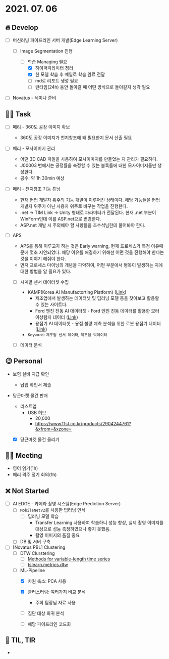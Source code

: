 # 2021. 07. 06

## 🔥 Develop

- [ ] 머신러닝 파이프라인 서버 개발(Edge Learning Server)

  - [ ] Image Segmentation 진행

    - [ ] 학습 Managing 필요
      - [x] 하이퍼파라미터 정리
      - [x] 한 모델 학습 후 메일로 학습 완료 전달 
      - [ ] md로 리포트 생성 필요
      - [ ] 런타임(24h) 동안 돌아갈 때 어떤 방식으로 돌아갈지 생각 필요

- [ ] Novatus - 세미나 준비



##  🏳‍🌈 Task

- [ ] 메리 - 360도 공장 이미지 확보
  * 360도 공장 이미지가 천지창조에 왜 필요한지 문서 산출 필요
  
- [ ] 메리 - 모사이미지 관리
  * 어떤 3D CAD 파일을 사용하여 모사이미지를 만들었는 지 관리가 필요하다.
  *  J00003 번에서는 공정률을 측정할 수 있는 블록들에 대한 모사이미지들만 생성한다.
  * 공수: 약 1h 30min 예상
  
- [ ] 메리 - 천지창조 기능 튜닝

  * 현재 현업 개발자 위주의 기능 개발이 이루어진 상태이다. 해당 기능들을 현업 개발자 위주가 아닌 사용자 위주로 바꾸는 작업을 진행한다.
  * .net -> TIM Link -> Unity 형태로 파라미터가 전달된다. 현재 .net 부분이 WinForm인데 이를 ASP.net으로 변경한다.
  * ASP.net 개발 시 주의해야 할 사항들을 조수석님한테 물어봐야 한다. 

- [ ] APS

  * APS를 통해 이루고자 하는 것은 Early warning, 현재 프로세스가 특정 이유때문에 몇초 지연되었다. 해당 이유를 해결하기 위해선 어떤 것을 진행해야 한다는 것을 이야기 해줘야 한다. 
  * 먼저 프로세스 마이닝의 개념을 파악하여, 어떤 부분에서 병목이 발생하는 지에 대한 방법을 알 필요가 있다.

  - [ ] 시계열 센서 데이터셋 수집
    * KAMP(Korea AI Manufactorting Platform) ([Link](https://www.kamp-ai.kr/front/main/MAIN.01.01.jsp))
      * 제조업에서 발생하는 데이터셋 및 딥러닝 모델 등을 찾아보고 활용할 수 있는 사이트다.
      * Ford 엔진 진동 AI 데이터셋 - Ford 엔진 진동 데이터를 활용한 모터 이상탐지 데이터 ([Link](https://www.kamp-ai.kr/front/dataset/AiDataDetail.jsp?AI_SEARCH=&page=1&DATASET_SEQ=2&EQUIP_SEL=&FILE_TYPE_SEL=&GUBUN_SEL=&WDATE_SEL=))
      * 용접기 AI 데이터셋 - 용접 불량 예측 분석을 위한 로봇 용접기 데이터 ([Link](https://www.kamp-ai.kr/front/dataset/AiDataDetail.jsp?AI_SEARCH=&page=1&DATASET_SEQ=5&EQUIP_SEL=&FILE_TYPE_SEL=&GUBUN_SEL=&WDATE_SEL=))
    * `Keyword`: `제조업 센서 데이터`, `제조업 빅데이터`
  - [ ] 데이터 분석



## 😉 Personal

* 보험 실비 지급 확인
  * 납입 확인서 제출

* 당근마켓 물건 판매
  * 리스트업
    * USB 허브
      * 20,000
      * https://www.11st.co.kr/products/2904244761?&xfrom=&xzone=
  * [x] 당근마켓 물건 올리기




## 🙈 Meeting

* 영어 읽기(1h)
* 메리 격주 정기 회의(1h)



## ❌ Not Started

- [ ] AI EDGE - 카메라 촬영 시스템(Edge Prediction Server)
  - [ ] `MobileNetV2`를 사용한 딥러닝 인식
    - [ ] 딥러닝 모델 학습
      - Transfer Learning 사용하여 학습하니 성능 향상, 실제 촬영 이미지를 대상으로 성능 측정하였으나 좋지 못했음.
      - 촬영 이미지의 품질 중요
  - [ ] DB 및 서버 구축

- [ ] [Novatus PBL] Clustering
  - [ ] DTW Clurstering
    - [ ] [Methods for variable-length time series](https://tslearn.readthedocs.io/en/stable/variablelength.html#clustering)
    - [ ] [tslearn.metrics.dtw](https://tslearn.readthedocs.io/en/stable/gen_modules/metrics/tslearn.metrics.dtw.html)
  - [ ] ML-Pipeline
    - [x] 차원 축소: PCA 사용
    - [x] 클러스터링: 여러가지 비교 분석
      * 주희 팀장님 자료 사용
    - [ ] 집단 대상 회귀 분석
    - [ ] 해당 파이프라인 코드화



## 📸 TIL, TIR

* 
